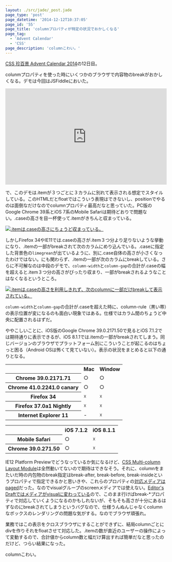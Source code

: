 ```yaml
---
layout: ./src/jade/_post.jade
page_type: 'post'
page_datetime: '2014-12-12T10:37:05'
page_id: '55'
page_title: 'columnプロパティが特定の状況でおかしくなる'
page_tag:
  - 'Advent Calendar'
  - 'CSS'
page_description: 'columnこわい。'
---
```

[CSS 珍百景 Advent Calendar 2014](http://www.adventar.org/calendars/341)の12日目。

colunmプロパティを使った時にいくつかのブラウザで内容物のbreakがおかしくなる。デモは今回はJSFiddleにおいた。

<iframe width="100%" height="300" src="http://jsfiddle.net/o_ti/pcr3pr14/6/embedded/result,html,css/" allowfullscreen="allowfullscreen" frameborder="0"></iframe>

で、このデモは.itemが３つごとに３カラムに別れて表示される想定でスタイルしている。このHTMLだとfloatではこういう表現はできないし、positionでやるのは面倒なだけなのでcolumnプロパティ最高だなと思っていた。PC版のGoogle Chrome 39系とiOS 7系のMobile Safariは期待どおりで問題ない。.caseの高さを目一杯使って.itemがきちんと収まっている。

[![.itemは.caseの高さにちょうど収まっている。](http://dskd.jp/dist/img/column-property-breaking-bug/yep.png)](http://dskd.jp/dist/img/column-property-breaking-bug/yep.png "期待通りの表示")

しかしFirefox 34やIE11では.caseの高さが.item３つ分より足りないような挙動になり、.itemの一部がbreakされて次のカラムにめり込んでいる。.caseに指定した背景色の`limegrean`が出ているように、別に.case自体の高さが小さくなったわけではない。にも関わらず、.itemの一部が次のカラムにbreakしている。さらに不可解なのは中段のデモで、`column-width`と`column-gap`の合計が.caseの幅を超えると.item３つ分の高さがぴったり収まり、一部がbreakされるようなことはなくなるというところ。

[![.itemは.caseの高さを利用しきれず、次のcolumnに一部だけbreakして表示されている。](http://dskd.jp/dist/img/column-property-breaking-bug/nope.png)](http://dskd.jp/dist/img/column-property-breaking-bug/nope.png "期待通りにいっていない表示")

`column-width`と`column-gap`の合計が.caseを超えた時に、column-rule（黒い帯）の表示位置が変になるのも面白い現象ではある。仕様ではカラム間のちょうど中央に配置されるはずだ。

ややこしいことに、iOS版のGoogle Chrome 39.0.2171.50で見るとiOS 7.1.2では期待通りに表示できるが、iOS 8.1.1では.itemの一部がbreakされてしまう。同じバージョンのブラウザでプラットフォーム別にこういうことが起こるのはちょっと困る（Android OSは怖くて見ていない）。表示の状況をまとめると以下の通りとなる。

<table>
  <tr>
      <td></td>
      <th>Mac</th>
      <th>Window</th>
  </tr>
  <tr>
      <th>Chrome 39.0.2171.71</th>
      <td>○</td>
      <td>○</td>
  </tr>
  <tr>
      <th>Chrome 41.0.2241.0 canary</th>
      <td>○</td>
      <td>○</td>
  </tr>
  <tr>
      <th>Firefox 34</th>
      <td>☓</td>
      <td>☓</td>
  </tr>
  <tr>
      <th>Firefox 37.0a1 Nightly</th>
      <td>☓</td>
      <td>☓</td>
  </tr>
  <tr>
      <th>Internet Explorer 11</th>
      <td>-</td>
      <td>☓</td>
  </tr>
</table>

<table>
  <tr>
      <td></td>
      <th>iOS 7.1.2</th>
      <th>iOS 8.1.1</th>
  </tr>
  <tr>
      <th>Mobile Safari</th>
      <td>○</td>
      <td>☓</td>
  </tr>
  <tr>
      <th>Chrome 39.0.271.50</th>
      <td>○</td>
      <td>☓</td>
  </tr>
</table>

IE12 Platform Previewでどうなっているか気になるけど、[CSS Multi-column Layout Module](http://www.w3.org/TR/css3-multicol/)は全然動いてないので期待はできなそう。それに、columnをまたいだ時の内包物のbreak指定はbreak-after, break-before, break-insideというプロパティで指定できるかと思いきや、これらのプロパティの[対応メディアはpaged](http://www.w3.org/TR/css3-multicol/#break-before-break-after-break-inside)だった。なのでvisualグループのscreenメディアでは使えない。[Editor's Draftではメディアがvisualに変わっている](http://dev.w3.org/csswg/css-multicol/#break-before-break-after-break-inside)ので、このまま行けばbreak-*プロパティで対応していくようになるのかもしれないが、そもそも高さが十分にあるはずなのにbreakされてしまうというバグなので、仕様うんぬんじゃなくcolumnなボックスのレンダリングの問題な気がする。なのでブラウザ頑張れ。

業務ではこの表示をクロスブラウザにすることができずに、結局columnごとにdivを作りそれをfloatさせて対応した。.itemの数が直近のユーザーの操作によって変動するので、合計値からcolumn数と幅だけ算出すれば簡単だなと思ったのだけど、つらい結果になった。

columnこわい。
